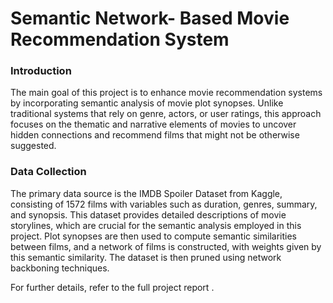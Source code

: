# Semantic Network- Based Movie Recommendation System


### Introduction
The main goal of this project is to enhance movie recommendation systems by incorporating semantic analysis of movie plot synopses. Unlike traditional systems that rely on genre, actors, or user ratings, this approach focuses on the thematic and narrative elements of movies to uncover hidden connections and recommend films that might not be otherwise suggested.

### Data Collection
The primary data source is the IMDB Spoiler Dataset from Kaggle, consisting of 1572 films with variables such as duration, genres, summary, and synopsis. This dataset provides detailed descriptions of movie storylines, which are crucial for the semantic analysis employed in this project. Plot synopses are then used to compute semantic similarities between films, and a network of films is constructed, with weights given by this semantic similarity. The dataset is then pruned using network backboning techniques. 

For further details, refer to the full project report .
